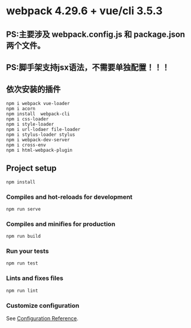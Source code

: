 # webpack 4.29.6 + vue/cli 3.5.3
## PS:主要涉及 webpack.config.js 和 package.json 两个文件。
## PS:脚手架支持jsx语法，不需要单独配置！！！
## 依次安装的插件
```
npm i webpack vue-loader
npm i acorn
npm install  webpack-cli
npm i css-loader  
npm i style-loader
npm i url-lodaer file-loader  
npm i stylus-loader stylus
npm i webpack-dev-server
npm i cross-env
npm i html-webpack-plugin
```

## Project setup
```
npm install
```

### Compiles and hot-reloads for development
```
npm run serve
```

### Compiles and minifies for production
```
npm run build
```

### Run your tests
```
npm run test
```

### Lints and fixes files
```
npm run lint
```

### Customize configuration
See [Configuration Reference](https://cli.vuejs.org/config/).
